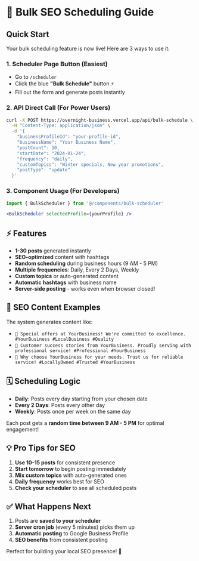 # 🚀 Bulk SEO Scheduling Guide

## Quick Start

Your bulk scheduling feature is now live! Here are 3 ways to use it:

### 1. **Scheduler Page Button** (Easiest)
- Go to `/scheduler` 
- Click the blue **"Bulk Schedule"** button ⚡
- Fill out the form and generate posts instantly

### 2. **API Direct Call** (For Power Users)
```bash
curl -X POST https://overnight-business.vercel.app/api/bulk-schedule \
  -H "Content-Type: application/json" \
  -d '{
    "businessProfileId": "your-profile-id",
    "businessName": "Your Business Name",
    "postCount": 10,
    "startDate": "2024-01-24",
    "frequency": "daily",
    "customTopics": "Winter specials, New year promotions",
    "postType": "update"
  }'
```

### 3. **Component Usage** (For Developers)
```jsx
import { BulkScheduler } from '@/components/bulk-scheduler'

<BulkScheduler selectedProfile={yourProfile} />
```

## ⚡ Features

- **1-30 posts** generated instantly
- **SEO-optimized** content with hashtags
- **Random scheduling** during business hours (9 AM - 5 PM)
- **Multiple frequencies**: Daily, Every 2 Days, Weekly
- **Custom topics** or auto-generated content
- **Automatic hashtags** with business name
- **Server-side posting** - works even when browser closed!

## 📝 SEO Content Examples

The system generates content like:
- `🌟 Special offers at YourBusiness! We're committed to excellence. #YourBusiness #LocalBusiness #Quality`
- `💼 Customer success stories from YourBusiness. Proudly serving with professional service! #Professional #YourBusiness`
- `🎯 Why choose YourBusiness for your needs. Trust us for reliable service! #LocallyOwned #Trusted #YourBusiness`

## 🗓️ Scheduling Logic

- **Daily**: Posts every day starting from your chosen date
- **Every 2 Days**: Posts every other day  
- **Weekly**: Posts once per week on the same day

Each post gets a **random time between 9 AM - 5 PM** for optimal engagement!

## 💡 Pro Tips for SEO

1. **Use 10-15 posts** for consistent presence
2. **Start tomorrow** to begin posting immediately
3. **Mix custom topics** with auto-generated ones
4. **Daily frequency** works best for SEO
5. **Check your scheduler** to see all scheduled posts

## ✅ What Happens Next

1. Posts are **saved to your scheduler**
2. **Server cron job** (every 5 minutes) picks them up
3. **Automatic posting** to Google Business Profile
4. **SEO benefits** from consistent posting

Perfect for building your local SEO presence! 🎯 